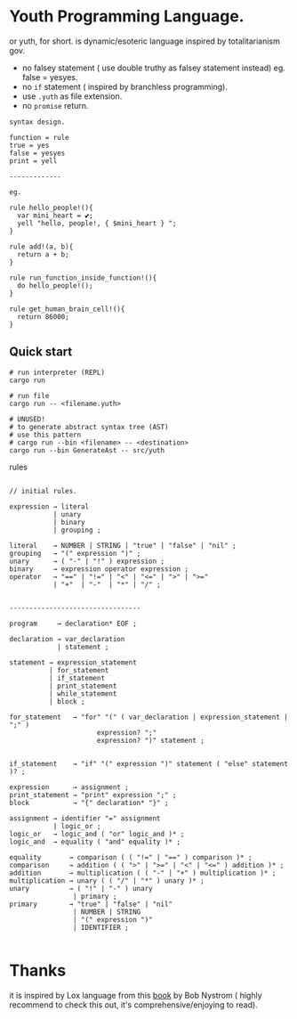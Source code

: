 # Youth Programming Language.


or yuth, for short. is dynamic/esoteric language inspired by totalitarianism gov.
- no falsey statement ( use double truthy as falsey statement instead) eg. false = yesyes.
- no `if` statement ( inspired by branchless programming).
- use `.yuth` as file extension.
- no `promise` return.

```
syntax design.

function = rule
true = yes
false = yesyes
print = yell

-------------

eg.

rule hello_people!(){
  var mini_heart = 💕;
  yell "hello, people!, { $mini_heart } ";
}

rule add!(a, b){
  return a + b;
}

rule run_function_inside_function!(){
  do hello_people!();
}

rule get_human_brain_cell!(){
  return 86000;
}

```

## Quick start

```
# run interpreter (REPL)
cargo run  

# run file
cargo run -- <filename.yuth>

# UNUSED!
# to generate abstract syntax tree (AST)
# use this pattern
# cargo run --bin <filename> -- <destination>
cargo run --bin GenerateAst -- src/yuth
```



rules

```

// initial rules.

expression → literal
           | unary
           | binary
           | grouping ;

literal    → NUMBER | STRING | "true" | "false" | "nil" ;
grouping   → "(" expression ")" ;
unary      → ( "-" | "!" ) expression ;
binary     → expression operator expression ;
operator   → "==" | "!=" | "<" | "<=" | ">" | ">="
           | "+"  | "-"  | "*" | "/" ;


---------------------------------

program     → declaration* EOF ;

declaration → var_declaration
            | statement ;

statement → expression_statement
          | for_statement
          | if_statement
          | print_statement
          | while_statement
          | block ;

for_statement   → "for" "(" ( var_declaration | expression_statement | ";" )
                      expression? ";"
                      expression? ")" statement ;


if_statement    → "if" "(" expression ")" statement ( "else" statement )? ;

expression      → assignment ;
print_statement → "print" expression ";" ;
block           → "{" declaration* "}" ;

assignment → identifier "=" assignment
           | logic_or ;
logic_or   → logic_and ( "or" logic_and )* ;
logic_and  → equality ( "and" equality )* ;

equality       → comparison ( ( "!=" | "==" ) comparison )* ;
comparison     → addition ( ( ">" | ">=" | "<" | "<=" ) addition )* ;
addition       → multiplication ( ( "-" | "+" ) multiplication )* ;
multiplication → unary ( ( "/" | "*" ) unary )* ;
unary          → ( "!" | "-" ) unary
                | primary ;
primary        → "true" | "false" | "nil"
                | NUMBER | STRING
                | "(" expression ")"
                | IDENTIFIER ;


```

# Thanks
it is inspired by Lox language from this [book](http://craftinginterpreters.com/) by Bob Nystrom ( highly recommend to check this out, it's comprehensive/enjoying to read).